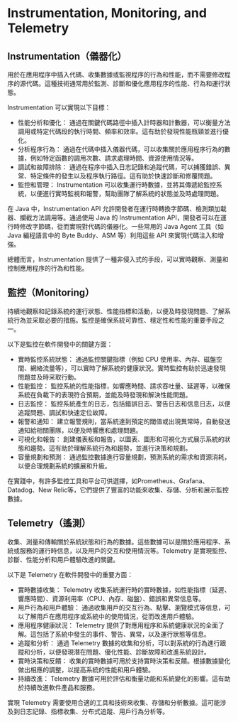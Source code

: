 # Instrumentation, Monitoring, and Telemetry

## Instrumentation（儀器化）
用於在應用程序中插入代碼、收集數據或監視程序的行為和性能，而不需要修改程序的源代碼。這種技術通常用於監測、診斷和優化應用程序的性能、行為和運行狀態。

Instrumentation 可以實現以下目標：

* 性能分析和優化：
通過在關鍵代碼路徑中插入計時器和計數器，可以衡量方法調用或特定代碼段的執行時間、頻率和效率。這有助於發現性能瓶頸並進行優化。
* 分析程序行為：
通過在代碼中插入儀器代碼，可以收集關於應用程序行為的數據，例如特定函數的調用次數、請求處理時間、資源使用情況等。
* 調試和故障排除：
通過在程序中插入日志記錄和追蹤代碼，可以捕獲錯誤、異常、特定條件的發生以及程序執行路徑。這有助於快速診斷和修覆問題。
* 監控和管理：
Instrumentation 可以收集運行時數據，並將其傳遞給監控系統，以便進行實時監視和報警，幫助團隊了解系統的狀態並及時處理問題。

在 Java 中，Instrumentation API 允許開發者在運行時轉換字節碼、檢測類加載器、攔截方法調用等。通過使用 Java 的 Instrumentation API，開發者可以在運行時修改字節碼，從而實現對代碼的儀器化。一些常用的 Java Agent 工具（如 Java 編程語言中的 Byte Buddy、ASM 等）利用這些 API 來實現代碼注入和增強。

總體而言，Instrumentation 提供了一種非侵入式的手段，可以實時觀察、測量和控制應用程序的行為和性能。

## 監控（Monitoring）
持續地觀察和記錄系統的運行狀態、性能指標和活動，以便及時發現問題、了解系統行為並采取必要的措施。監控是確保系統可靠性、穩定性和性能的重要手段之一。

以下是監控在軟件開發中的關鍵方面：

* 實時監控系統狀態：
通過監控關鍵指標（例如 CPU 使用率、內存、磁盤空間、網絡流量等），可以實時了解系統的健康狀況。實時監控有助於迅速發現問題並及時采取行動。
* 性能監控：
監控系統的性能指標，如響應時間、請求吞吐量、延遲等，以確保系統在負載下的表現符合預期，並能及時發現和解決性能問題。
* 日志監控：
監控系統產生的日志，包括錯誤日志、警告日志和信息日志，以便追蹤問題、調試和快速定位故障。
* 報警和通知：
建立報警規則，當系統達到預定的閾值或出現異常時，自動發送通知給相關團隊，以便及時響應和處理問題。
* 可視化和報告：
創建儀表板和報告，以圖表、圖形和可視化方式展示系統的狀態和趨勢。這有助於理解系統行為和趨勢，並進行決策和規劃。
* 容量規劃和預測：
通過監控數據進行容量規劃，預測系統的需求和資源消耗，以便合理規劃系統的擴展和升級。

在實踐中，有許多監控工具和平台可供選擇，如Prometheus、Grafana、Datadog、New Relic等，它們提供了豐富的功能來收集、存儲、分析和展示監控數據。

## Telemetry（遙測）
收集、測量和傳輸關於系統狀態和行為的數據。這些數據可以是關於應用程序、系統或服務的運行時信息，以及用戶的交互和使用情況等。Telemetry 是實現監控、診斷、性能分析和用戶體驗改進的關鍵。

以下是 Telemetry 在軟件開發中的重要方面：

* 實時數據收集：
Telemetry 收集系統運行時的實時數據，如性能指標（延遲、響應時間）、資源利用率（CPU、內存、磁盤）、錯誤和異常信息等。
* 用戶行為和用戶體驗：
通過收集用戶的交互行為、點擊、瀏覽模式等信息，可以了解用戶在應用程序或系統中的使用情況，從而改進用戶體驗。
* 應用程序健康狀況：
Telemetry 提供了對應用程序和系統健康狀況的全面了解。這包括了系統中發生的事件、警告、異常，以及運行狀態等信息。
* 追蹤和分析：
通過 Telemetry 數據的收集和分析，可以對系統的行為進行跟蹤和分析，以便發現潛在問題、優化性能、診斷故障和改進系統設計。
* 實時決策和反饋：
收集的實時數據可用於支持實時決策和反饋。根據數據變化做出相應的調整，以提高系統的性能和用戶體驗。
* 持續改進：
Telemetry 數據可用於評估和衡量功能和系統變化的影響。這有助於持續改進軟件產品和服務。

實現 Telemetry 需要使用合適的工具和技術來收集、存儲和分析數據。這可能涉及到日志記錄、指標收集、分布式追蹤、用戶行為分析等。